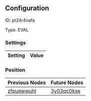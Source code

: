 # <nil>
## Configuration
ID:  pt24r4nafa

Type: EVAL 


### Settings
| Setting | Value  |
| :------------------------ | ---------------------------------------- |
 




### Position
| Previous Nodes | Future Nodes |
| :------------- | ------------ |
| [zfpuewwuhl](./zfpuewwuhl.md) | [3y03qc0kxe](./3y03qc0kxe.md) |